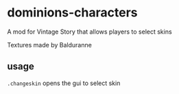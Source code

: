 # dominions-characters
A mod for Vintage Story that allows players to select skins

Textures made by Balduranne

## usage
`.changeskin` opens the gui to select skin 
